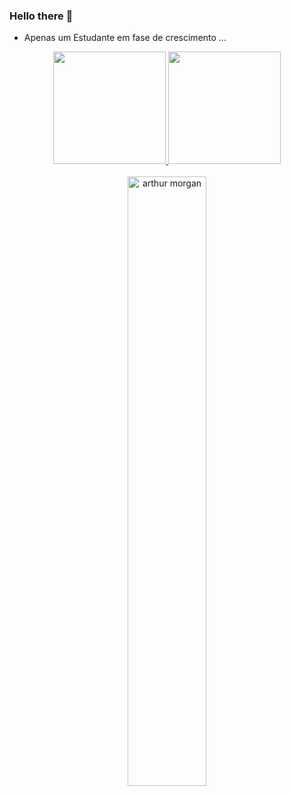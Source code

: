 ### Hello there 👋


<!--**miguel23abreu/miguel23abreu** is a ✨ _special_ ✨ repository because its `README.md` (this file) appears on your GitHub profile.-->

- Apenas um Estudante em fase de crescimento ...

<div align="center">
  <a href="https://github.com/miguel23abreu">
  <img height="180em" src="https://github-readme-stats.vercel.app/api?username=miguel23abreu&show_icons=true&theme=slateorange&include_all_commits=true&count_private=true"/>
  <img height="180em" src="https://github-readme-stats.vercel.app/api/top-langs/?username=miguel23abreu&layout=compact&langs_count=7&theme=slateorange"/>
</div><br>
<div align="center">
<img src="https://giffiles.alphacoders.com/208/208168.gif" alt="arthur morgan" width="50%">
</div>
<!--<div>
![Snake animation](https://github.com/miguel23abreu/miguel23abreu/blob/output/github-contribution-grid-snake.svg)
 </div>-->
